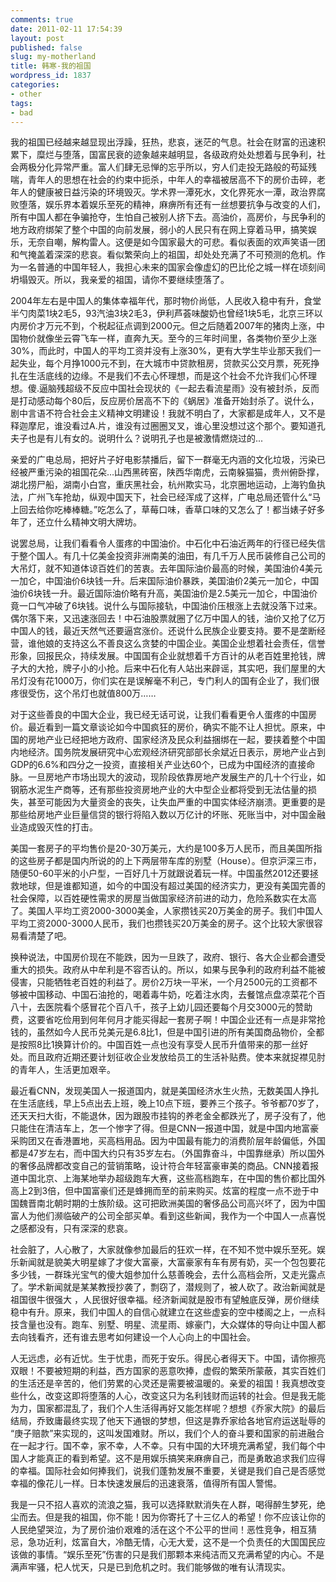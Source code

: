 ```yaml
---
comments: true
date: 2011-02-11 17:54:39
layout: post
published: false
slug: my-motherland
title: 韩寒-我的祖国
wordpress_id: 1837
categories:
- other
tags:
- bad
---
```


我的祖国已经越来越显现出浮躁，狂热，悲哀，迷茫的气息。社会在财富的迅速积累下，糜烂与堕落，国富民衰的迹象越来越明显，各级政府处处想着与民争利，社会两极分化异常严重。富人们肆无忌惮的忘乎所以，穷人们走投无路般的苟延残喘，青年人的思想在社会的约束中扼杀，中年人的幸福被居高不下的房价击碎，老年人的健康被日益污染的环境毁灭。学术界一潭死水，文化界死水一潭，政治界腐败堕落，娱乐界本着娱乐至死的精神，麻痹所有还有一丝想要抗争与改变的人们，所有中国人都在争骗抢夺，生怕自己被别人挤下去。高油价，高房价，与民争利的地方政府绑架了整个中国的向前发展，弱小的人民只有在网上穿着马甲，搞笑娱乐，无奈自嘲，解构雷人。这便是如今国家最大的可悲。看似表面的欢声笑语一团和气掩盖着深深的悲哀。看似繁荣向上的祖国，却处处充满了不可预测的危机。作为一名普通的中国年轻人，我担心未来的国家会像虚幻的巴比伦之城一样在顷刻间坍塌毁灭。所以，我亲爱的祖国，请你不要继续堕落了。



2004年左右是中国人的集体幸福年代，那时物价尚低，人民收入稳中有升，食堂半勺肉菜1块2毛5，93汽油3块2毛3，伊利芦荟味酸奶也曾经1块5毛，北京三环以内房价才万元不到，个税起征点调到2000元。但之后随着2007年的猪肉上涨，中国物价就像坐云霄飞车一样，直奔九天。至今的三年时间里，各类物价至少上涨30%，而此时，中国人的平均工资并没有上涨30%，更有大学生毕业那天我们一起失业，每个月挣1000元不到，在大城市中贷款租房，贷款买公交月票，死死挣扎在生活底线的边缘。不是我们不去心怀理想，而是这个社会不允许我们心怀理想。傻.逼脑残超级不反应中国社会现状的《一起去看流星雨》没有被封杀，反而是打动感动每个80后，反应房价居高不下的《蜗居》准备开始封杀了。说什么，剧中言语不符合社会主义精神文明建设！我就不明白了，大家都是成年人，又不是释迦摩尼，谁没看过A.片，谁没有过圈圈叉叉，谁心里没想过这个那个。要知道孔夫子也是有儿有女的。说明什么？说明孔子也是被激情燃烧过的...

亲爱的广电总局，把好片子好电影禁播后，留下一群毫无内涵的文化垃圾，污染已经被严重污染的祖国花朵…山西黑砖窑，陕西华南虎，云南躲猫猫，贵州俯卧撑，湖北捞尸船，湖南小白宫，重庆黑社会，杭州欺实马，北京圈地运动，上海钓鱼执法，广州飞车抢劫，纵观中国天下，社会已经浑成了这样，广电总局还管什么“马上回去给你吃棒棒糖。”吃怎么了，草莓口味，香草口味的又怎么了！都当婊子好多年了，还立什么精神文明大牌坊。

说罢总局，让我们看看令人蛋疼的中国油价。中石化中石油近两年的行径已经失信于整个国人。有几十亿美金投资非洲南美的油田，有几千万人民币装修自己公司的大吊灯，就不知道体谅百姓们的苦衷。去年国际油价最高的时候，美国油价4美元一加仑，中国油价6块钱一升。后来国际油价暴跌，美国油价2美元一加仑，中国油价6块钱一升。最近国际油价略有升高，美国油价是2.5美元一加仑，中国油价竟一口气冲破了6块钱。说什么与国际接轨，中国油价压根涨上去就没落下过来。偶尔落下来，又迅速涨回去！中石油股票就圈了亿万中国人的钱，油价又抢了亿万中国人的钱，最近天然气还要逼宫涨价。还说什么民族企业要支持。要不是垄断经营，谁他娘的支持这么不善良这么贪婪的中国企业。美国企业想着社会责任，信誉形象，回报民众，持续发展。中国国有企业就想着千方百计的从老百姓里抢钱，牌子大的大抢，牌子小的小抢。后来中石化有人站出来辟谣，其实吧，我们屋里的大吊灯没有花1000万，你们实在是误解毫不利己，专门利人的国有企业了，我们很疼很受伤，这个吊灯也就值800万……

对于这些善良的中国大企业，我已经无话可说，让我们看看更令人蛋疼的中国房价。最近看到一篇文章谈论如今中国疯狂的房价，确实不能不让人担忧。原来，中国的房地产业已经把地方政府、国家经济及民众利益捆绑在一起，要挟着整个中国内地经济。国务院发展研究中心宏观经济研究部部长余斌近日表示，房地产业占到GDP的6.6%和四分之一投资，直接相关产业达60个，已成为中国经济的直接命脉。一旦房地产市场出现大的波动，现阶段依靠房地产发展生产的几十个行业，如钢筋水泥生产商等，还有那些投资房地产业的大中型企业都将受到无法估量的损失，甚至可能因为大量资金的丧失，让失血严重的中国实体经济崩溃。更重要的是那些给房地产业巨量信贷的银行将陷入数以万亿计的坏账、死账当中，对中国金融业造成毁灭性的打击。

美国一套房子的平均售价是20-30万美元，大约是100多万人民币，而且美国所指的这些房子都是国内所说的的上下两层带车库的别墅（House）。但京沪深三市，随便50-60平米的小户型，一百好几十万就跟说着玩一样。中国虽然2012还要拯救地球，但是谁都知道，如今的中国没有超过美国的经济实力，更没有美国完善的社会保障，以百姓硬性需求的房屋当做国家经济前进的动力，危险系数实在太高了。美国人平均工资2000-3000美金，人家攒钱买20万美金的房子。我们中国人平均工资2000-3000人民币，我们也攒钱买20万美金的房子。这个比较大家很容易看清楚了吧。

换种说法，中国房价现在不能跌，因为一旦跌了，政府、银行、各大企业都会遭受重大的损失。政府从中牟利是不容否认的。所以，如果与民争利的政府利益不能被侵害，只能牺牲老百姓的利益了。房价2万块一平米，一个月2500元的工资都不够被中国移动、中国石油抢的，喝着毒牛奶，吃着注水肉，去餐馆点盘凉菜花个百八十，去医院看个感冒花个百八千，孩子上幼儿园还要每个月交3000元的赞助费，这要省吃俭用到何年何月才能买得起一套房子啊！中国企业还有一点是非常抢钱的，虽然如今人民币兑美元是6.8比1，但是中国引进的所有美国商品物价，全都是按照8比1换算计价的。中国百姓一点也没有享受人民币升值带来的那一丝好处。而且政府近期还要计划征收企业发放给员工的生活补贴费。使本来就捉襟见肘的青年人，生活更加艰辛。

最近看CNN，发现美国人一报道国内，就是美国经济水生火热，无数美国人挣扎在生活底线，早上5点出去上班，晚上10点下班，要养三个孩子。爷爷都70岁了，还天天扫大街，不能退休，因为跟股市挂钩的养老金全都跌光了，房子没有了，他只能住在清洁车上，怎一个惨字了得。但是CNN一报道中国，就是中国内地富豪采购团又在香港置地，买高档用品。因为中国最有能力的消费阶层年龄偏低，外国都是47岁左右，而中国大约只有35岁左右。（外国靠奋斗，中国靠继承）所以国外的奢侈品牌都改变自己的营销策略，设计符合年轻富豪审美的商品。CNN接着报道中国北京、上海某地举办超级跑车大赛，这些高档跑车，在中国的售价都比国外高上2到3倍，但中国富豪们还是蜂拥而至的前来购买。炫富的程度一点不逊于中国魏晋南北朝时期的士族阶级。这可把欧洲美国的奢侈品公司高兴坏了，因为中国富人为他们濒临破产的公司全部买单。看到这些新闻，我作为一个中国人一点喜悦之感都没有，只有深深的悲哀。

社会脏了，人心散了，大家就像参加最后的狂欢一样，在不知不觉中娱乐至死。娱乐新闻就是貌美大明星嫁了才俊大富豪，大富豪家有车有房有奶，买一个包包要花多少钱，一群珠光宝气的傻大姐参加什么慈善晚会，去什么高档会所，又走光露点了。学术新闻就是某某教授抄袭了，剽窃了，潜规则了，被人砍了。政治新闻就是祖国很牛很强大 ，人民很好很幸福。经济新闻就是股市有望触底反弹，房价继续稳中有升。原来，我们中国人的自信心就建立在这些虚妄的空中楼阁之上，一点科技含量也没有。跑车、别墅、明星、流星雨、嫁豪门，大众媒体的导向让中国人都去向钱看齐，还有谁去思考如何建设一个人心向上的中国社会。

人无远虑，必有近忧。生于忧患，而死于安乐。得民心者得天下。中国，请你擦亮双眼！不要被短期的利益，西方国家的恶意吹捧，虚假的繁荣所蒙蔽，其实百姓们的生活还是辛苦的，他们劳累的心灵还是需要被温暖的。亲爱的祖国！我真想改变些什么，改变这即将堕落的人心，改变这只为名利钱财而运转的社会。但是我无能为力，国家都混乱了，我们个人生活得再好又能怎样呢？想想《乔家大院》的最后结局，乔致庸最终实现了他天下通银的梦想，但这是靠乔家给各地官府运送耻辱的 “庚子赔款”来实现的，这叫发国难财。所以，我们个人的奋斗要和国家的前进融合在一起才行。国不幸，家不幸，人不幸。只有中国的大环境充满希望，我们每个中国人才能真正的看到希望。这不是用娱乐搞笑来麻痹自己，而是勇敢追求我们应得的幸福。国际社会如何捧我们，说我们蓬勃发展不重要，关键是我们自己是否感觉幸福的像花儿一样。日本快速发展后的迅速衰落，值得所有国人警惕。

我是一只不招人喜欢的流浪之猫，我可以选择默默消失在人群，喝得醉生梦死，绝尘而去。但是我的祖国，你不能！因为你寄托了十三亿人的希望！你不应该让你的人民绝望哭泣，为了房价油价艰难的活在这个不公平的世间！恶性竞争，相互猜忌，急功近利，炫富自大，冷酷无情，心无大爱，这不是一个负责任的大国国民应该做的事情。“娱乐至死”伤害的只是我们那颗本来纯洁而又充满希望的内心。不是满声牢骚，杞人忧天，只是已到危机之时。我们能够做的唯有认清现实。

